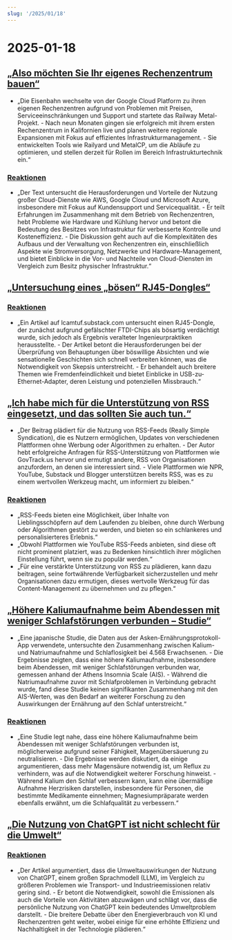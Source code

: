 ```yaml
---
slug: '/2025/01/18'
---
```


# 2025-01-18

## [„Also möchten Sie Ihr eigenes Rechenzentrum bauen“](https://blog.railway.com/p/data-center-build-part-one)

- „Die Eisenbahn wechselte von der Google Cloud Platform zu ihren eigenen Rechenzentren aufgrund von Problemen mit Preisen, Serviceeinschränkungen und Support und startete das Railway Metal-Projekt. - Nach neun Monaten gingen sie erfolgreich mit ihrem ersten Rechenzentrum in Kalifornien live und planen weitere regionale Expansionen mit Fokus auf effizientes Infrastrukturmanagement. - Sie entwickelten Tools wie Railyard und MetalCP, um die Abläufe zu optimieren, und stellen derzeit für Rollen im Bereich Infrastrukturtechnik ein.“

### [Reaktionen](https://news.ycombinator.com/item?id=42743019)

- „Der Text untersucht die Herausforderungen und Vorteile der Nutzung großer Cloud-Dienste wie AWS, Google Cloud und Microsoft Azure, insbesondere mit Fokus auf Kundensupport und Servicequalität. - Er teilt Erfahrungen im Zusammenhang mit dem Betrieb von Rechenzentren, hebt Probleme wie Hardware und Kühlung hervor und betont die Bedeutung des Besitzes von Infrastruktur für verbesserte Kontrolle und Kosteneffizienz. - Die Diskussion geht auch auf die Komplexitäten des Aufbaus und der Verwaltung von Rechenzentren ein, einschließlich Aspekte wie Stromversorgung, Netzwerke und Hardware-Management, und bietet Einblicke in die Vor- und Nachteile von Cloud-Diensten im Vergleich zum Besitz physischer Infrastruktur.“

## [„Untersuchung eines „bösen“ RJ45-Dongles“](https://lcamtuf.substack.com/p/investigating-an-evil-rj45-dongle)

### [Reaktionen](https://news.ycombinator.com/item?id=42743033)

- „Ein Artikel auf lcamtuf.substack.com untersucht einen RJ45-Dongle, der zunächst aufgrund gefälschter FTDI-Chips als bösartig verdächtigt wurde, sich jedoch als Ergebnis veralteter Ingenieurpraktiken herausstellte. - Der Artikel betont die Herausforderungen bei der Überprüfung von Behauptungen über böswillige Absichten und wie sensationelle Geschichten sich schnell verbreiten können, was die Notwendigkeit von Skepsis unterstreicht. - Er behandelt auch breitere Themen wie Fremdenfeindlichkeit und bietet Einblicke in USB-zu-Ethernet-Adapter, deren Leistung und potenziellen Missbrauch.“

## [„Ich habe mich für die Unterstützung von RSS eingesetzt, und das sollten Sie auch tun.“](https://reedybear.bearblog.dev/ive-been-advocating-for-rss-support-and-you-should-too/)

- „Der Beitrag plädiert für die Nutzung von RSS-Feeds (Really Simple Syndication), die es Nutzern ermöglichen, Updates von verschiedenen Plattformen ohne Werbung oder Algorithmen zu erhalten. - Der Autor hebt erfolgreiche Anfragen für RSS-Unterstützung von Plattformen wie GovTrack.us hervor und ermutigt andere, RSS von Organisationen anzufordern, an denen sie interessiert sind. - Viele Plattformen wie NPR, YouTube, Substack und Blogger unterstützen bereits RSS, was es zu einem wertvollen Werkzeug macht, um informiert zu bleiben.“

### [Reaktionen](https://news.ycombinator.com/item?id=42746222)

- „RSS-Feeds bieten eine Möglichkeit, über Inhalte von Lieblingsschöpfern auf dem Laufenden zu bleiben, ohne durch Werbung oder Algorithmen gestört zu werden, und bieten so ein schlankeres und personalisierteres Erlebnis.“
- „Obwohl Plattformen wie YouTube RSS-Feeds anbieten, sind diese oft nicht prominent platziert, was zu Bedenken hinsichtlich ihrer möglichen Einstellung führt, wenn sie zu populär werden.“
- „Für eine verstärkte Unterstützung von RSS zu plädieren, kann dazu beitragen, seine fortwährende Verfügbarkeit sicherzustellen und mehr Organisationen dazu ermutigen, dieses wertvolle Werkzeug für das Content-Management zu übernehmen und zu pflegen.“

## [„Höhere Kaliumaufnahme beim Abendessen mit weniger Schlafstörungen verbunden – Studie“](https://www.nutraingredients-asia.com/Article/2025/01/07/higher-potassium-intake-at-dinner-linked-to-fewer-sleep-disturbances/)

- „Eine japanische Studie, die Daten aus der Asken-Ernährungsprotokoll-App verwendete, untersuchte den Zusammenhang zwischen Kalium- und Natriumaufnahme und Schlaflosigkeit bei 4.568 Erwachsenen. - Die Ergebnisse zeigten, dass eine höhere Kaliumaufnahme, insbesondere beim Abendessen, mit weniger Schlafstörungen verbunden war, gemessen anhand der Athens Insomnia Scale (AIS). - Während die Natriumaufnahme zuvor mit Schlafproblemen in Verbindung gebracht wurde, fand diese Studie keinen signifikanten Zusammenhang mit den AIS-Werten, was den Bedarf an weiterer Forschung zu den Auswirkungen der Ernährung auf den Schlaf unterstreicht.“

### [Reaktionen](https://news.ycombinator.com/item?id=42742161)

- „Eine Studie legt nahe, dass eine höhere Kaliumaufnahme beim Abendessen mit weniger Schlafstörungen verbunden ist, möglicherweise aufgrund seiner Fähigkeit, Magenübersäuerung zu neutralisieren. - Die Ergebnisse werden diskutiert, da einige argumentieren, dass mehr Magensäure notwendig ist, um Reflux zu verhindern, was auf die Notwendigkeit weiterer Forschung hinweist. - Während Kalium den Schlaf verbessern kann, kann eine übermäßige Aufnahme Herzrisiken darstellen, insbesondere für Personen, die bestimmte Medikamente einnehmen; Magnesiumpräparate werden ebenfalls erwähnt, um die Schlafqualität zu verbessern.“

## [„Die Nutzung von ChatGPT ist nicht schlecht für die Umwelt“](https://andymasley.substack.com/p/individual-ai-use-is-not-bad-for)

### [Reaktionen](https://news.ycombinator.com/item?id=42745847)

- „Der Artikel argumentiert, dass die Umweltauswirkungen der Nutzung von ChatGPT, einem großen Sprachmodell (LLM), im Vergleich zu größeren Problemen wie Transport- und Industrieemissionen relativ gering sind. - Er betont die Notwendigkeit, sowohl die Emissionen als auch die Vorteile von Aktivitäten abzuwägen und schlägt vor, dass die persönliche Nutzung von ChatGPT kein bedeutendes Umweltproblem darstellt. - Die breitere Debatte über den Energieverbrauch von KI und Rechenzentren geht weiter, wobei einige für eine erhöhte Effizienz und Nachhaltigkeit in der Technologie plädieren.“

<head>
  <meta property="og:title" content="„Also möchten Sie Ihr eigenes Rechenzentrum bauen“" />
  <meta property="og:type" content="website" />
  <meta property="og:image" content="https://og.cho.sh/api/og/?title=%E2%80%9EAlso%20m%C3%B6chten%20Sie%20Ihr%20eigenes%20Rechenzentrum%20bauen%E2%80%9C&subheading=Samstag%2C%2018.%20Januar%202025%3A%20Hacker%20News%20Zusammenfassung" />
</head>
